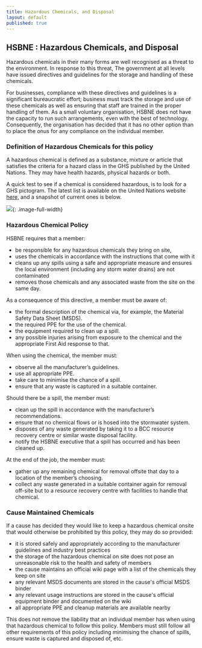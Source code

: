 ```yaml
---
title: Hazardous Chemicals, and Disposal
layout: default
published: true
---
```



## HSBNE : Hazardous Chemicals, and Disposal


Hazardous chemicals in their many forms are well recognised as a threat to the environment. In response to this threat, The government at all levels have issued directives and guidelines for the storage and handling of these chemicals. 

For businesses, compliance with these directives and guidelines is a significant bureaucratic effort; business must track the storage and use of these chemicals as well as ensuring that staff are trained in the proper handling of them.   As a small voluntary organisation, HSBNE does not have the capacity to run such arrangements, even with the best of technology. Consequently, the organisation has decided that it has no other option than to place the onus for any compliance on the individual member.

### Definition of Hazardous Chemicals for this policy
     

A hazardous chemical is defined as a substance, mixture or article that satisfies the criteria for a hazard class in the GHS published by the United Nations. They may have health hazards, physical hazards or both.

A quick test to see if a chemical is considered hazardous, is to look for a GHS pictogram. The latest list is available on the United Nations website [here](http://www.unece.org/trans/danger/publi/ghs/pictograms.html), and a snapshot of current ones is below.

![](pictograms.png){: .image-full-width}

### Hazardous Chemical Policy

HSBNE requires that a member:

- be responsible for any hazardous chemicals they bring on site, 
- uses the chemicals in accordance with the instructions that come with it
- cleans up any spills using a safe and appropriate measure and ensures the local environment (including any storm water drains) are not contaminated
- removes those chemicals and any associated waste from the site on the same day.

As a consequence of this directive, a member must be aware of:
 
- the formal description of the chemical via, for example, the Material Safety Data Sheet (MSDS).
- the required PPE for the use of the chemical.
- the equipment required to clean up a spill.
- any possible injuries arising from exposure to the chemical and the appropriate First Aid response to that.

When using the chemical, the member must:

- observe all the manufacturer’s guidelines.
- use all appropriate PPE.
- take care to minimise the chance of a spill.
- ensure that any waste is captured in a suitable container.

Should there be a spill, the member must:

- clean up the spill in accordance with the manufacturer’s recommendations.
- ensure that no chemical flows or is hosed into the stormwater system.
- disposes of any waste generated by taking it to a BCC resource recovery centre or similar waste disposal facility.
- notify the HSBNE executive that a spill has occurred and has been cleaned up.

At the end of the job, the member must:

- gather up any remaining chemical for removal offsite that day to a location of the member’s choosing.
- collect any waste generated in a suitable container again for removal off-site but to a resource recovery centre with facilities to handle that chemical.

### Cause Maintained Chemicals
If a cause has decided they would like to keep a hazardous chemical onsite that would otherwise be prohibited by this policy, they may do so provided:

- it is stored safely and appropriately according to the manufacturer guidelines and industry best practices
- the storage of the hazardous chemical on site does not pose an unreasonable risk to the health and safety of members
- the cause maintains an official wiki page with a list of the chemicals they keep on site
- any relevant MSDS documents are stored in the cause's official MSDS binder
- any relevant usage instructions are stored in the cause's official equipment binder and documented on the wiki
- all appropriate PPE and cleanup materials are available nearby

This does not remove the liability that an individual member has when using that hazardous chemical to follow this policy. Members must still follow all other requirements of this policy including minimising the chance of spills, ensure waste is captured and disposed of, etc.
